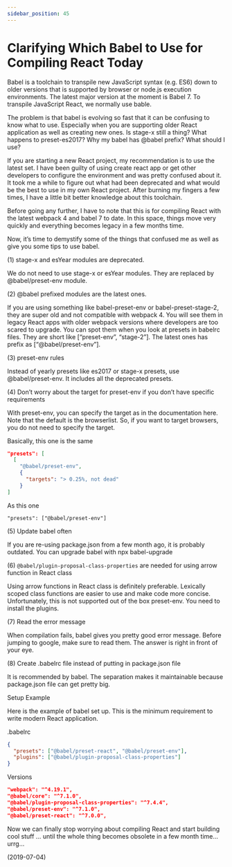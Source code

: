 ```yaml
---
sidebar_position: 45
---
```


# Clarifying Which Babel to Use for Compiling React Today

Babel is a toolchain to transpile new JavaScript syntax (e.g. ES6) down to older versions that is supported by browser or node.js execution environments. The latest major version at the moment is Babel 7. To transpile JavaScript React, we normally use bable.

The problem is that babel is evolving so fast that it can be confusing to know what to use. Especially when you are supporting older React application as well as creating new ones. Is stage-x still a thing? What happens to preset-es2017? Why my babel has @babel prefix? What should I use?

If you are starting a new React project, my recommendation is to use the latest set. I have been guilty of using create react app or get other developers to configure the environment and was pretty confused about it. It took me a while to figure out what had been deprecated and what would be the best to use in my own React project. After burning my fingers a few times, I have a little bit better knowledge about this toolchain.

Before going any further, I have to note that this is for compiling React with the latest webpack 4 and babel 7 to date. In this space, things move very quickly and everything becomes legacy in a few months time.

Now, it’s time to demystify some of the things that confused me as well as give you some tips to use babel.

(1) stage-x and esYear modules are deprecated.

We do not need to use stage-x or esYear modules. They are replaced by @babel/preset-env module.

(2) @babel prefixed modules are the latest ones.

If you are using something like babel-preset-env or babel-preset-stage-2, they are super old and not compatible with webpack 4. You will see them in legacy React apps with older webpack versions where developers are too scared to upgrade. You can spot them when you look at presets in babelrc files. They are short like [“preset-env”, “stage-2”]. The latest ones has prefix as [“@babel/preset-env”].

(3) preset-env rules

Instead of yearly presets like es2017 or stage-x presets, use @babel/preset-env. It includes all the deprecated presets.

(4) Don’t worry about the target for preset-env if you don’t have specific requirements

With preset-env, you can specify the target as in the documentation here. Note that the default is the browserlist. So, if you want to target browsers, you do not need to specify the target.

Basically, this one is the same

```json
"presets": [
  [
    "@babel/preset-env",
    {
      "targets": "> 0.25%, not dead"
    }
]
```

As this one

`"presets": ["@babel/preset-env"]`

(5) Update babel often

If you are re-using package.json from a few month ago, it is probably outdated. You can upgrade babel with npx babel-upgrade

(6) `@babel/plugin-proposal-class-properties` are needed for using arrow function in React class

Using arrow functions in React class is definitely preferable. Lexically scoped class functions are easier to use and make code more concise. Unfortunately, this is not supported out of the box preset-env. You need to install the plugins.

(7) Read the error message

When compilation fails, babel gives you pretty good error message. Before jumping to google, make sure to read them. The answer is right in front of your eye.

(8) Create .babelrc file instead of putting in package.json file

It is recommended by babel. The separation makes it maintainable because package.json file can get pretty big.

Setup Example

Here is the example of babel set up. This is the minimum requirement to write modern React application.

.babelrc

```json
{
  "presets": ["@babel/preset-react", "@babel/preset-env"],
  "plugins": ["@babel/plugin-proposal-class-properties"]
}
```

Versions

```json
"webpack": "^4.19.1",
"@babel/core": "^7.1.0",
"@babel/plugin-proposal-class-properties": "^7.4.4",
"@babel/preset-env": "^7.1.0",
"@babel/preset-react": "^7.0.0",
```

Now we can finally stop worrying about compiling React and start building cool stuff … until the whole thing becomes obsolete in a few month time… urrg…

(2019-07-04)
